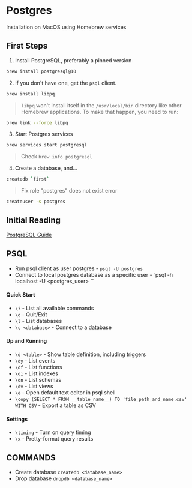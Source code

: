 Postgres
============
Installation on MacOS using Homebrew services

## First Steps

1. Install PostgreSQL, preferably a pinned version
```bash
brew install postgresql@10
```

2. If you don't have one, get the `psql` client.

```bash
brew install libpq
```

> `libpq` won't install itself in the `/usr/local/bin` directory like other Homebrew applications. To make that happen, you need to run:

```bash
brew link --force libpq
```

3. Start Postgres services

```bash
brew services start postgresql
```

> Check `brew info postgresql`

4. Create a database, and...

```bash
createdb `first`
```

> Fix role "postgres" does not exist error

```bash
createuser -s postgres
```
## Initial Reading
[PostgreSQL Guide](http://postgresguide.com/)

## PSQL
- Run psql client as user postgres - `psql -U postgres`
- Connect to local postgres database as a specific user - `psql -h localhost -U <postgres_user> <database>``

#### Quick Start
- `\?` - List all available commands
- `\q` - Quit/Exit
- `\l` - List databases
- `\c <database>` - Connect to a database


#### Up and Running
- `\d <table>` - Show table definition, including triggers
- `\dy` - List events
- `\df` - List functions
- `\di` - List indexes
- `\dn` - List schemas
- `\dv` - List views
- `\e` - Open default text editor in psql shell
- `\copy (SELECT * FROM __table_name__) TO 'file_path_and_name.csv' WITH CSV` - Export a table as CSV

#### Settings
- `\timing` - Turn on query timing
- `\x` - Pretty-format query results

## COMMANDS

- Create database `createdb <database_name>`
- Drop database `dropdb <database_name>`
